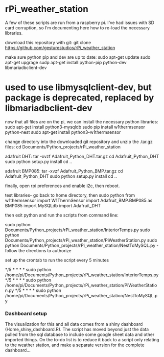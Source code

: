 # rPi_weather_station
A few of these scripts are run from a raspberry pi.  I've had issues with SD card corruption, so I'm documenting here how to re-load the necessary libraries.

download this repository with git:
git clone https://github.com/gesturestudios/rPi_weather_station

make sure python pip and dev are up to date:
sudo apt-get update
sudo apt-get upgrage
sudp apt-get install python-pip python-dev libmariadbclient-dev
# used to use libmysqlclient-dev, but package is deprecated, replaced by libmariadbclient-dev

now that all files are on the pi, we can install the necessary python libraries:
sudo apt-get install python3-mysqldb
sudo pip install w1thermsensor python-nest
sudo apt-get install python3-w1thermsensor

change directory into the downloaded git repository and unzip the .tar.gz files:
cd Documents/Python_projects/rPi_weather_station

adafruit DHT:
tar -xvzf Adafruit_Python_DHT.tar.gz
cd Adafruit_Python_DHT
sudo python setup.py install
cd ..

adafruit BMP085:
tar -xvzf Adafruit_Python_BMP.tar.gz
cd Adafruit_Python_DHT
sudo python setup.py install
cd ..

finally, open rpi preferences and enable i2c, then reboot.

test libraries- go back to home directory, then
sudo python
from w1thermsensor import W1ThermSensor
import Adafruit_BMP.BMP085 as BMP085
import MySQLdb
import Adafruit_DHT

then exit python and run the scripts from command line:

sudo python Documents/Python_projects/rPi_weather_station/InteriorTemps.py
sudo python Documents/Python_projects/rPi_weather_station/PiWeatherStation.py
sudo python Documents/Python_projects/rPi_weather_station/NestToMySQL.py - follow the directions to authorize

set up the crontab to run the script every 5 minutes

*/5 * * * * sudo python /home/pi/Documents/Python_projects/rPi_weather_station/InteriorTemps.py
*/5 * * * * sudo python /home/pi/Documents/Python_projects/rPi_weather_station/PiWeatherStation.py
*/5 * * * * sudo python /home/pi/Documents/Python_projects/rPi_weather_station/NestToMySQL.py

### Dashboard setup ###
The visualization for this and all data comes from a shiny dashboard (Home_shiny_dashboard.R).  The script has moved beyond just the data pulled from the sql database to include some google sheet data and other imported things.  On the to-do list is to reduce it back to a script only relating to the weather station, and make a separate version for the complete dashboard...

